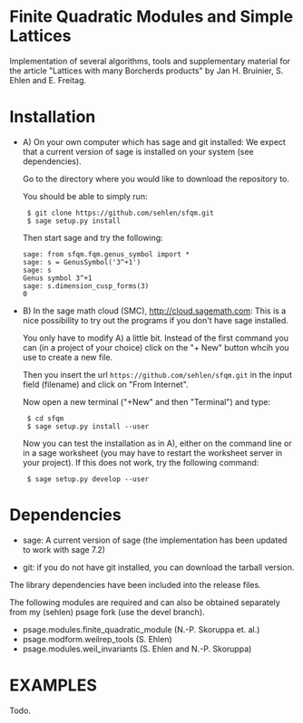 Finite Quadratic Modules and Simple Lattices
============================================

Implementation of several algorithms, tools and supplementary material
for the article "Lattices with many Borcherds products" 
by Jan H. Bruinier, S. Ehlen and E. Freitag.

Installation
============

-  A) On your own computer which has sage and git installed:
   We expect that a current version of sage is installed on your system (see dependencies).

   Go to the directory where you would like to download the repository to.

   You should be able to simply run:
   ```
    $ git clone https://github.com/sehlen/sfqm.git
    $ sage setup.py install
   ```

   Then start sage and try the following:
   ```
   sage: from sfqm.fqm.genus_symbol import *
   sage: s = GenusSymbol('3^+1')
   sage: s
   Genus symbol 3^+1
   sage: s.dimension_cusp_forms(3)
   0
   ```

-  B) In the sage math cloud (SMC), http://cloud.sagemath.com:
   This is a nice possibility to try out the programs
   if you don't have sage installed.

   You only have to modify A) a little bit.
   Instead of the first command you can (in a project of your choice)
   click on the "+ New" button whcih you use to create a new file.

   Then you insert the url ```https://github.com/sehlen/sfqm.git```
   in the input field (filename) and click on "From Internet".

   Now open a new terminal ("+New" and then "Terminal") and type:

   ```
    $ cd sfqm
    $ sage setup.py install --user
   ```

   Now you can test the installation as in A),
   either on the command line or in a sage worksheet 
   (you may have to restart the worksheet server in your project).
   If this does not work, try the following command:
    
   ```
    $ sage setup.py develop --user
   ```
   

Dependencies
============

- sage: A current version of sage 
(the implementation has been updated to work with sage 7.2)

- git: if you do not have git installed, you can download the tarball version.

The library dependencies have been included into the release files.

The following modules are required and can also be obtained
separately from my (sehlen) psage fork (use the devel branch).

- psage.modules.finite_quadratic_module (N.-P. Skoruppa et. al.)
- psage.modform.weilrep_tools (S. Ehlen)
- psage.modules.weil_invariants (S. Ehlen and N.-P. Skoruppa)


EXAMPLES
========

Todo.
